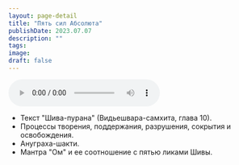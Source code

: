 ```yaml
---
layout: page-detail
title: "Пять сил Абсолюта"
publishDate: 2023.07.07
description: ""
tags:
image:
draft: false
---
```


<audio title="2023.07.07 - Пять сил Абсолюта.mp3" src="https://filer-api.advayta.org/v1.0/public/files/73113" controls=""></audio>

* Текст "Шива-пурана" (Видьешвара-самхита, глава 10).
* Процессы творения, поддержания, разрушения, сокрытия и освобождения.
* Ануграха-шакти.
* Мантра "Ом" и ее соотношение с пятью ликами Шивы.

  
